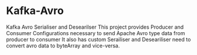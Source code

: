 # Kafka-Avro
Kafka Avro Serialiser and Desearilser 
This project provides Producer and Consumer Configurations necessary to send Apache Avro type data from producer to consumer 
It also has custom Serailiser and Deseariliser need to convert avro data to byteArray and vice-versa.
